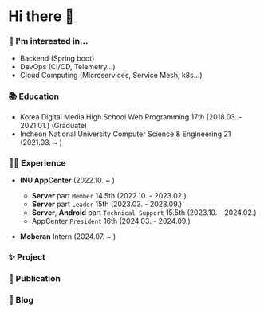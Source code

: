 # Hi there 👋

### 🙌 I'm interested in...
- Backend (Spring boot)
- DevOps (CI/CD, Telemetry...)
- Cloud Computing (Microservices, Service Mesh, k8s...)

### 📚 Education
- Korea Digital Media High School Web Programming 17th (2018.03. - 2021.01.) (Graduate)
- Incheon National University Computer Science & Engineering 21 (2021.03. ~ )

### 👨‍💻 Experience
- **INU AppCenter** (2022.10. ~ )
  - **Server** part `Member` 14.5th (2022.10. - 2023.02.)
  - **Server** part `Leader` 15th (2023.03. - 2023.09.)
  - **Server**, **Android** part `Technical Support` 15.5th (2023.10. - 2024.02.)
  - AppCenter `President` 16th (2024.03. - 2024.09.)

- **Moberan** Intern (2024.07. ~ )

### ✨ Project

### 📃 Publication

### 📖 Blog

